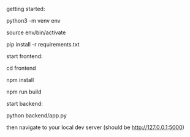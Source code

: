 getting started:

python3 -m venv env

source env/bin/activate

pip install -r requirements.txt

start frontend:

cd frontend

npm install

npm run build

start backend:

python backend/app.py

then navigate to your local dev server (should be http://127.0.0.1:5000)
